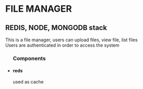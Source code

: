 # FILE MANAGER
## REDIS, NODE, MONGODB stack
<p> This is a file manager, users can upload files, view file, list files <br/>
Users are authenticated in order to access the system </p>
<ul> <h3>Components</h3>
<li> <h4>reds</h4>
<p>used as cache</p>
</li>
</ul>
